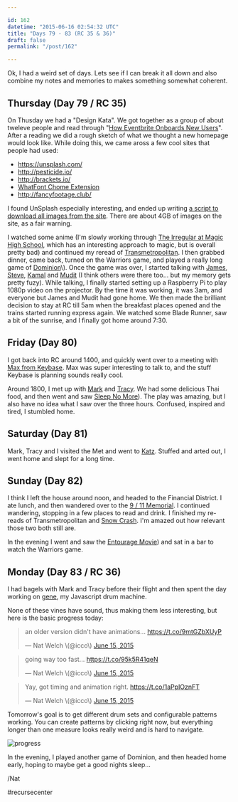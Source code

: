 ```yaml
---

id: 162
datetime: "2015-06-16 02:54:32 UTC"
title: "Days 79 - 83 (RC 35 & 36)"
draft: false
permalink: "/post/162"

---
```


Ok, I had a weird set of days. Lets see if I can break it all down and also combine my notes and memories to makes something somewhat coherent.

## Thursday \(Day 79 / RC 35\)

On Thusday we had a "Design Kata". We got together as a group of about tweleve people and read through "[How Eventbrite Onboards New Users](https://www.useronboard.com/how-eventbrite-onboards-new-users/)". After a reading we did a rough sketch of what we thought a new homepage would look like. While doing this, we came aross a few cool sites that people had used:

* https://unsplash.com/
* http://pesticide.io/
* http://brackets.io/
* [WhatFont Chome Extension](https://chrome.google.com/webstore/detail/whatfont/jabopobgcpjmedljpbcaablpmlmfcogm)
* http://fancyfootage.club/

I found UnSplash especially interesting, and ended up writing [a script to download all images from the site](https://gist.github.com/icco/d33ac8f4f06fca7a9552). There are about 4GB of images on the site, as a fair warning.

I  watched some anime \(I'm slowly working through [The Irregular at Magic High School](https://en.wikipedia.org/wiki/The_Irregular_at_Magic_High_School), which has an interesting approach to magic, but is overall pretty bad\) and continued my reread of [Transmetropolitan](https://en.wikipedia.org/wiki/Transmetropolitan). I then grabbed dinner, came back, turned on the Warriors game, and played a really long game of [Dominion](https://web.archive.org/web/20231226123054/https://en.wikipedia.org/wiki/Dominion_\(card_game)\). Once the game was over, I started talking with [James](https://twitter.com/_jak), [Steve](https://twitter.com/ifosteve), [Kamal](https://twitter.com/kamalmarhubi) and [Mudit](https://twitter.com/muditameta) \(I think others were there too... but my memory gets pretty fuzy\). While talking, I finally started setting up a Raspberry Pi to play 1080p video on the projector. By the time it was working, it was 3am, and everyone but James and Mudit had gone home. We then made the brilliant decision to stay at RC till 5am when the breakfast places opened and the trains started running express again. We watched some Blade Runner, saw a bit of the sunrise, and I finally got home around 7:30.

## Friday \(Day 80\)

I got back into RC around 1400, and quickly went over to a meeting with [Max from Keybase](https://twitter.com/maxtaco). Max was super interesting to talk to, and the stuff Keybase is planning sounds really cool.

Around 1800, I met up with [Mark](http://markgius.com/) and [Tracy](https://www.linkedin.com/pub/tracy-gius/11/b7/766). We had some delicious Thai food, and then went and saw [Sleep No More](https://en.wikipedia.org/wiki/Sleep_No_More_%282011_play)\). The play was amazing, but I also have no idea what I saw over the three hours. Confused, inspired and tired, I stumbled home.

## Saturday \(Day 81\)

Mark, Tracy and I visited the Met and went to [Katz](https://en.wikipedia.org/wiki/Katz%27s_Delicatessen). Stuffed and arted out, I went home and slept for a long time.

## Sunday \(Day 82\)

I think I left the house around noon, and headed to the Financial District. I ate lunch, and then wandered over to the [9 / 11 Memorial](https://en.wikipedia.org/wiki/National_September_11_Memorial_%26_Museum). I continued wandering, stopping in a few places to read and drink. I finished my re-reads of Transmetropolitan and [Snow Crash](https://en.wikipedia.org/wiki/Snow_Crash). I'm amazed out how relevant those two both still are.

In the evening I went and saw the [Entourage Movie](https://en.wikipedia.org/wiki/Entourage_%28film)\) and sat in a bar to watch the Warriors game.

## Monday \(Day 83 / RC 36\)

I had bagels with Mark and Tracy before their flight and then spent the day working on [gene](https://github.com/icco/gene), my Javascript drum machine.

None of these vines have sound, thus making them less interesting, but here is the basic progress today:

<blockquote class="twitter-tweet" lang="en"><p lang="en" dir="ltr">an older version didn&#39;t have animations... <a href="https://t.co/9mtGZbXUyP">https://t.co/9mtGZbXUyP</a></p>&mdash; Nat Welch \(@icco\) <a href="https://twitter.com/icco/status/610559240722350081">June 15, 2015</a></blockquote>

<blockquote class="twitter-tweet" lang="en"><p lang="en" dir="ltr">going way too fast... <a href="https://t.co/95k5R41qeN">https://t.co/95k5R41qeN</a></p>&mdash; Nat Welch \(@icco\) <a href="https://twitter.com/icco/status/610558540424609792">June 15, 2015</a></blockquote>

<blockquote class="twitter-tweet" lang="en"><p lang="en" dir="ltr">Yay, got timing and animation right. <a href="https://t.co/1aPpIOznFT">https://t.co/1aPpIOznFT</a></p>&mdash; Nat Welch \(@icco\) <a href="https://twitter.com/icco/status/610575010672066563">June 15, 2015</a></blockquote>

Tomorrow's goal is to get different drum sets and configurable patterns working. You can create patterns by clicking right now, but everything longer than one measure looks really weird and is hard to navigate.

![progress](https://s3.amazonaws.com/f.cl.ly/items/0Y2Z171L2L472v3c400H/Screen%!S%28MISSING)

In the evening, I played another game of Dominion, and then headed home early, hoping to maybe get a good nights sleep...

/Nat

#recursecenter
